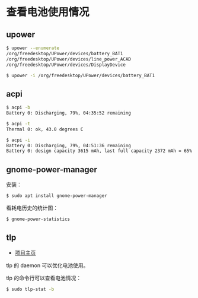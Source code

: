 # 查看电池使用情况

## upower

```bash
$ upower --enumerate
/org/freedesktop/UPower/devices/battery_BAT1
/org/freedesktop/UPower/devices/line_power_ACAD
/org/freedesktop/UPower/devices/DisplayDevice
```

```bash
$ upower -i /org/freedesktop/UPower/devices/battery_BAT1
```

## acpi

```bash
$ acpi -b
Battery 0: Discharging, 79%, 04:35:52 remaining

$ acpi -t
Thermal 0: ok, 43.0 degrees C

$ acpi -i
Battery 0: Discharging, 79%, 04:51:36 remaining
Battery 0: design capacity 3615 mAh, last full capacity 2372 mAh = 65%
```

## gnome-power-manager

安装：

```bash
$ sudo apt install gnome-power-manager
```

看耗电历史的统计图：

```bash
$ gnome-power-statistics
```

## tlp

- [项目主页](https://linrunner.de/tlp)

tlp 的 daemon 可以优化电池使用。

tlp 的命令行可以查看电池情况：

```bash
$ sudo tlp-stat -b
```
